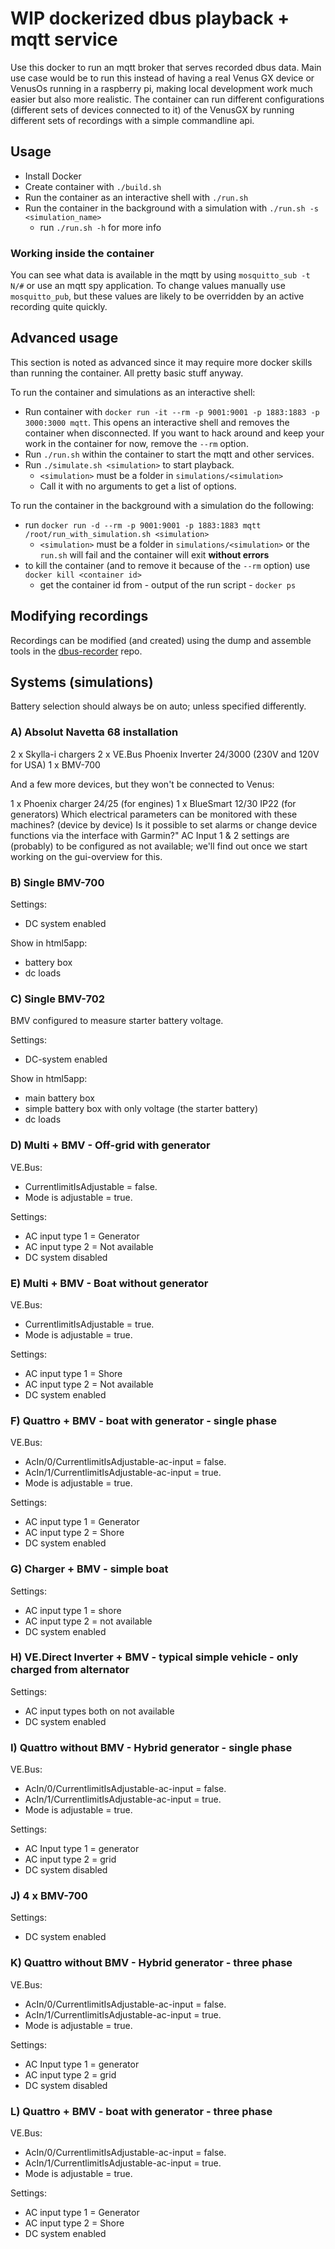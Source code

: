 # WIP dockerized dbus playback + mqtt service

Use this docker to run an mqtt broker that serves recorded dbus data. Main use case would be to run this instead of having a real Venus GX device or VenusOs running in a raspberry pi, making local development work much easier but also more realistic. The container can run different configurations (different sets of devices connected to it) of the VenusGX by running different sets of recordings with a simple commandline api.

## Usage

- Install Docker
- Create container with `./build.sh`
- Run the container as an interactive shell with `./run.sh`
- Run the container in the background with a simulation with `./run.sh -s <simulation_name>`
  - run `./run.sh -h` for more info

### Working inside the container

You can see what data is available in the mqtt by using `mosquitto_sub -t N/#` or use an mqtt spy application. To change values manually use `mosquitto_pub`, but these values are likely to be overridden by an active recording quite quickly.

## Advanced usage

This section is noted as advanced since it may require more docker skills than running the container. All pretty basic stuff anyway.

To run the container and simulations as an interactive shell:

- Run container with `docker run -it --rm -p 9001:9001 -p 1883:1883 -p 3000:3000 mqtt`. This opens an interactive shell and removes the container when disconnected. If you want to hack around and keep your work in the container for now, remove the `--rm` option.
- Run `./run.sh` within the container to start the mqtt and other services.
- Run `./simulate.sh <simulation>` to start playback.
  - `<simulation>` must be a folder in `simulations/<simulation>`
  - Call it with no arguments to get a list of options.

To run the container in the background with a simulation do the following:

- run `docker run -d --rm -p 9001:9001 -p 1883:1883 mqtt /root/run_with_simulation.sh <simulation>`
  - `<simulation>` must be a folder in `simulations/<simulation>` or the `run.sh` will fail and the container will exit **without errors**
- to kill the container (and to remove it because of the `--rm` option) use `docker kill <container id>`
  - get the container id from - output of the run script - `docker ps`

## Modifying recordings

Recordings can be modified (and created) using the dump and assemble tools in
the [dbus-recorder][1] repo.

[1]: https://github.com/victronenergy/dbus-recorder

## Systems (simulations)

Battery selection should always be on auto; unless specified differently.

### A) Absolut Navetta 68 installation

2 x Skylla-i chargers
2 x VE.Bus Phoenix Inverter 24/3000 (230V and 120V for USA)
1 x BMV-700

And a few more devices, but they won't be connected to Venus:

1 x Phoenix charger 24/25 (for engines)
1 x BlueSmart 12/30 IP22 (for generators) Which electrical parameters can be monitored with these machines? (device by device) Is it possible to set alarms or change device functions via the interface with Garmin?"
AC Input 1 & 2 settings are (probably) to be configured as not available; we'll find out once we start working on the gui-overview for this.

### B) Single BMV-700

Settings:

- DC system enabled

Show in html5app:

- battery box
- dc loads

### C) Single BMV-702

BMV configured to measure starter battery voltage.

Settings:

- DC-system enabled

Show in html5app:

- main battery box
- simple battery box with only voltage (the starter battery)
- dc loads

### D) Multi + BMV - Off-grid with generator

VE.Bus:

- CurrentlimitIsAdjustable = false.
- Mode is adjustable = true.

Settings:

- AC input type 1 = Generator
- AC input type 2 = Not available
- DC system disabled

### E) Multi + BMV - Boat without generator

VE.Bus:

- CurrentlimitIsAdjustable = true.
- Mode is adjustable = true.

Settings:

- AC input type 1 = Shore
- AC input type 2 = Not available
- DC system enabled

### F) Quattro + BMV - boat with generator - single phase

VE.Bus:

- AcIn/0/CurrentlimitIsAdjustable-ac-input = false.
- AcIn/1/CurrentlimitIsAdjustable-ac-input = true.
- Mode is adjustable = true.

Settings:

- AC input type 1 = Generator
- AC input type 2 = Shore
- DC system enabled

### G) Charger + BMV - simple boat

Settings:

- AC input type 1 = shore
- AC input type 2 = not available
- DC system enabled

### H) VE.Direct Inverter + BMV - typical simple vehicle - only charged from alternator

Settings:

- AC input types both on not available
- DC system enabled

### I) Quattro without BMV - Hybrid generator - single phase

VE.Bus:

- AcIn/0/CurrentlimitIsAdjustable-ac-input = false.
- AcIn/1/CurrentlimitIsAdjustable-ac-input = true.
- Mode is adjustable = true.

Settings:

- AC Input type 1 = generator
- AC input type 2 = grid
- DC system disabled

### J) 4 x BMV-700

Settings:

- DC system enabled

### K) Quattro without BMV - Hybrid generator - three phase

VE.Bus:

- AcIn/0/CurrentlimitIsAdjustable-ac-input = false.
- AcIn/1/CurrentlimitIsAdjustable-ac-input = true.
- Mode is adjustable = true.

Settings:

- AC Input type 1 = generator
- AC input type 2 = grid
- DC system disabled

### L) Quattro + BMV - boat with generator - three phase

VE.Bus:

- AcIn/0/CurrentlimitIsAdjustable-ac-input = false.
- AcIn/1/CurrentlimitIsAdjustable-ac-input = true.
- Mode is adjustable = true.

Settings:

- AC input type 1 = Generator
- AC input type 2 = Shore
- DC system enabled
